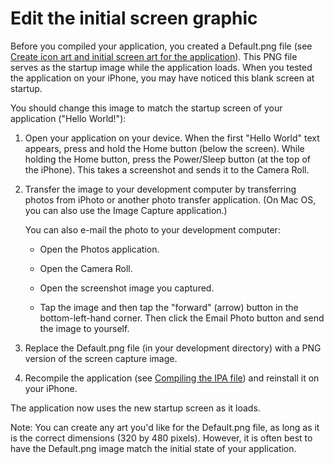 # Edit the initial screen graphic

Before you compiled your application, you created a Default.png file (see
[Create icon art and initial screen art for the application](./create-icon-art-and-initial-screen-art-for-the-application.md)).
This PNG file serves as the startup image while the application loads. When you
tested the application on your iPhone, you may have noticed this blank screen at
startup.

You should change this image to match the startup screen of your application
("Hello World!"):

1.  Open your application on your device. When the first "Hello World" text
    appears, press and hold the Home button (below the screen). While holding
    the Home button, press the Power/Sleep button (at the top of the iPhone).
    This takes a screenshot and sends it to the Camera Roll.

2.  Transfer the image to your development computer by transferring photos from
    iPhoto or another photo transfer application. (On Mac OS, you can also use
    the Image Capture application.)

    You can also e-mail the photo to your development computer:

    - Open the Photos application.

    - Open the Camera Roll.

    - Open the screenshot image you captured.

    - Tap the image and then tap the "forward" (arrow) button in the
      bottom-left-hand corner. Then click the Email Photo button and send the
      image to yourself.

3.  Replace the Default.png file (in your development directory) with a PNG
    version of the screen capture image.

4.  Recompile the application (see
    [Compiling the IPA file](../../compiling-and-debugging-iphone-applications/compiling-an-iphone-application-installer-ipa-file/index.md))
    and reinstall it on your iPhone.

The application now uses the new startup screen as it loads.

Note: You can create any art you'd like for the Default.png file, as long as it
is the correct dimensions (320 by 480 pixels). However, it is often best to have
the Default.png image match the initial state of your application.
